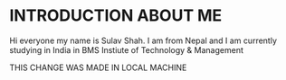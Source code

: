 # INTRODUCTION ABOUT ME

Hi everyone my name is Sulav Shah. I am from Nepal and I am currently studying in India in BMS Instiute of Technology & Management

THIS CHANGE WAS MADE IN LOCAL MACHINE
